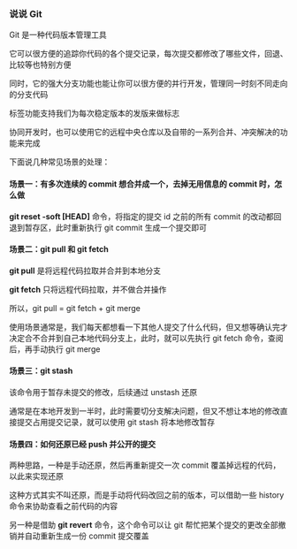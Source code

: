 ### 说说 Git

Git 是一种代码版本管理工具

它可以很方便的追踪你代码的各个提交记录，每次提交都修改了哪些文件，回退、比较等也特别方便

同时，它的强大分支功能也能让你可以很方便的并行开发，管理同一时刻不同走向的分支代码

标签功能支持我们为每次稳定版本的发版来做标志

协同开发时，也可以使用它的远程中央仓库以及自带的一系列合并、冲突解决的功能来完成

下面说几种常见场景的处理：

#### 场景一：有多次连续的 commit 想合并成一个，去掉无用信息的 commit 时，怎么做

**git reset -soft [HEAD]** 命令，将指定的提交 id 之前的所有 commit 的改动都回退到暂存区，此时重新执行 git commit 生成一个提交即可 

#### 场景二：git pull 和 git fetch

**git pull** 是将远程代码拉取并合并到本地分支

**git fetch** 只将远程代码拉取，并不做合并操作

所以，git pull = git fetch + git merge

使用场景通常是，我们每天都想看一下其他人提交了什么代码，但又想等确认完才决定合不合并到自己本地代码分支上，此时，就可以先执行 git fetch 命令，查阅后，再手动执行 git merge

#### 场景三：git stash

该命令用于暂存未提交的修改，后续通过 unstash 还原

通常是在本地开发到一半时，此时需要切分支解决问题，但又不想让本地的修改直接提交占用提交记录，就可以使用 git stash 将本地修改暂存

#### 场景四：如何还原已经 push 并公开的提交

两种思路，一种是手动还原，然后再重新提交一次 commit 覆盖掉远程的代码，以此来实现还原

这种方式其实不叫还原，而是手动将代码改回之前的版本，可以借助一些 history 命令来协助查看之前代码的内容

另一种是借助 **git revert** 命令，这个命令可以让 git 帮忙把某个提交的更改全部撤销并自动重新生成一份 commit 提交覆盖



